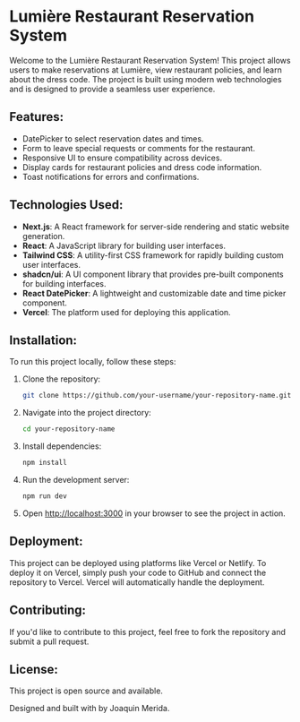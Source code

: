 # Lumière Restaurant Reservation System

Welcome to the Lumière Restaurant Reservation System! This project allows users to make reservations at Lumière, view restaurant policies, and learn about the dress code. The project is built using modern web technologies and is designed to provide a seamless user experience.

## Features:

- DatePicker to select reservation dates and times.
- Form to leave special requests or comments for the restaurant.
- Responsive UI to ensure compatibility across devices.
- Display cards for restaurant policies and dress code information.
- Toast notifications for errors and confirmations.

## Technologies Used:

- **Next.js**: A React framework for server-side rendering and static website generation.
- **React**: A JavaScript library for building user interfaces.
- **Tailwind CSS**: A utility-first CSS framework for rapidly building custom user interfaces.
- **shadcn/ui**: A UI component library that provides pre-built components for building interfaces.
- **React DatePicker**: A lightweight and customizable date and time picker component.
- **Vercel**: The platform used for deploying this application.

## Installation:

To run this project locally, follow these steps:

1. Clone the repository:
    ```bash
    git clone https://github.com/your-username/your-repository-name.git
    ```
2. Navigate into the project directory:
    ```bash
    cd your-repository-name
    ```

3. Install dependencies:
    ```bash
    npm install
    ```

4. Run the development server:
    ```bash
    npm run dev
    ```

5. Open [http://localhost:3000](http://localhost:3000) in your browser to see the project in action.

## Deployment:

This project can be deployed using platforms like Vercel or Netlify. To deploy it on Vercel, simply push your code to GitHub and connect the repository to Vercel. Vercel will automatically handle the deployment.

## Contributing:

If you'd like to contribute to this project, feel free to fork the repository and submit a pull request.

## License:

This project is open source and available.


Designed and built with by Joaquin Merida.

 
